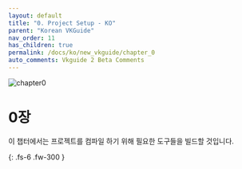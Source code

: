 ```yaml
---
layout: default
title: "0. Project Setup - KO"
parent: "Korean VKGuide"
nav_order: 11
has_children: true
permalink: /docs/ko/new_vkguide/chapter_0
auto_comments: Vkguide 2 Beta Comments
---
```

![chapter0]({{site.baseurl}}/diagrams/chapter0.png)



# 0장


이 챕터에서는 프로젝트를 컴파일 하기 위해 필요한 도구들을 빌드할 것입니다.

{: .fs-6 .fw-300 }
